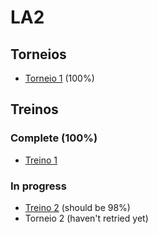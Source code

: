 # LA2

## Torneios

- [Torneio 1](/Codeboard/torneio1.py) (100%)

## Treinos

### Complete (100%)

- [Treino 1](/Codeboard/treino1.py)

### In progress

- [Treino 2](/Experimenting/treino2/treino2.py) (should be 98%)
- Torneio 2 (haven't retried yet)
